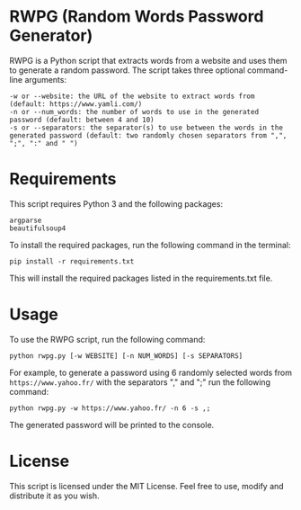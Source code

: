 # RWPG (Random Words Password Generator)

RWPG is a Python script that extracts words from a website and uses them to generate a random password. The script takes three optional command-line arguments:

    -w or --website: the URL of the website to extract words from (default: https://www.yamli.com/)
    -n or --num_words: the number of words to use in the generated password (default: between 4 and 10)
    -s or --separators: the separator(s) to use between the words in the generated password (default: two randomly chosen separators from ",", ";", ":" and " ")

# Requirements

This script requires Python 3 and the following packages:

    argparse
    beautifulsoup4

To install the required packages, run the following command in the terminal:

    pip install -r requirements.txt

This will install the required packages listed in the requirements.txt file.
# Usage

To use the RWPG script, run the following command:

    python rwpg.py [-w WEBSITE] [-n NUM_WORDS] [-s SEPARATORS]

For example, to generate a password using 6 randomly selected words from `https://www.yahoo.fr/` with the separators "," and ";" run the following command:

    python rwpg.py -w https://www.yahoo.fr/ -n 6 -s ,;

The generated password will be printed to the console.
# License

This script is licensed under the MIT License. Feel free to use, modify and distribute it as you wish.
